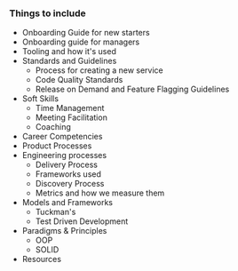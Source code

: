 ### Things to include
- Onboarding Guide for new starters
- Onboarding guide for managers
- Tooling and how it's used
- Standards and Guidelines
	- Process for creating a new service
	- Code Quality Standards
	- Release on Demand and Feature Flagging Guidelines
- Soft Skills
	- Time Management
	- Meeting Facilitation
	- Coaching
- Career Competencies
- Product Processes
- Engineering processes
	- Delivery Process
	- Frameworks used
	- Discovery Process
	- Metrics and how we measure them
- Models and Frameworks
	- Tuckman's
	- Test Driven Development
- Paradigms & Principles
	- OOP
	- SOLID
- Resources